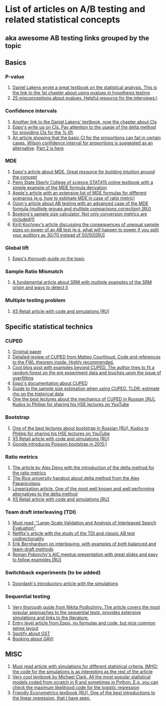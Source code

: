 # List of articles on A/B testing and related statistical concepts
## aka awesome AB testing links grouped by the topic

## Basics
### P-value
1. [Daniel Lakens wrote a great textbook on the statistical analysis. This is the link to the 1st chapter about using pvalues in hypothesis testing](https://lakens.github.io/statistical_inferences/01-pvalue.html).
2. [25 misconceptions about pvalues. Helpful resource for the interviews:)](https://pmc.ncbi.nlm.nih.gov/articles/PMC4877414/)

### Confidence intervals
1. [Another link to the Daniel Lakens' textbook, now the chapter about CIs](https://lakens.github.io/statistical_inferences/07-CI.html)
2. [Eppo's write up on CIs. Pay attention to the usage of the delta method for providing CIs for the % lift](https://docs.geteppo.com/statistics/confidence-intervals/statistical-nitty-gritty/).
3. [An article showing that the basic CI for the proportions can fail in certain cases. Wilson confidence interval for proportions is suggested as an alternative](https://www.econometrics.blog/post/don-t-use-the-textbook-ci-for-a-proportion/). [Part 2 is here](https://www.econometrics.blog/post/the-wilson-confidence-interval-for-a-proportion/)

### MDE
1. [Eppo's article about MDE. Great resource for building intuition around the concept](https://docs.geteppo.com/statistics/sample-size-calculator/mde/)
2. [Penn State Eberly College of science STAT415 online textbook with a simple example of the MDE formula derivation](https://online.stat.psu.edu/stat415/lesson/25/25.3)
3. [Apple's article with an extensive list of MDE formulas for different scenarios (e.g. how to estimate MDE in case of ratio metric)](https://arxiv.org/abs/2305.16459)
4. [Ozon's article about AB testing with an advanced case of the MDE formula (multiple groups and multiple comparisons correction) \[RU\]](https://habr.com/ru/companies/ozontech/articles/712306/)
5. [Booking's sample size calculator. Not only conversion metrics are included(!)](https://bookingcom.github.io/powercalculator/)
6. [Kirill Kochnev's article discussing the consequences of unequal sample sizes on power of an AB test (e.g. what will happen to power if you split your auditory as 30/70 instead of 50/50)\[RU\]](https://koch-kir.medium.com/мощность-а-в-теста-с-неравными-выборками-4859ce2ddb13)

### Global lift
1. [Eppo's thorough guide on the topic](https://docs.geteppo.com/statistics/global-lift/)

### Sample Ratio Mismatch
1. [A fundamental article about SRM with multiple examples of the SRM origin and ways to detect it](https://www.researchgate.net/publication/334720020_Diagnosing_Sample_Ratio_Mismatch_in_Online_Controlled_Experiments_A_Taxonomy_and_Rules_of_Thumb_for_Practitioners)

### Multiple testing problem
1. [X5 Retail article with code and simulations \[RU\]](https://habr.com/ru/companies/X5Tech/articles/842426/)

## Specific statistical technics

### CUPED
1. [Original paper](https://www.researchgate.net/publication/237838291_Improving_the_Sensitivity_of_Online_Controlled_Experiments_by_Utilizing_Pre-Experiment_Data)
2. [Detailed review of CUPED from Matteo Courthoud. Code and references to the FWL theorem inside. Highly recommended.](https://matteocourthoud.github.io/post/cuped/)
3. [Cool blog post with examples beyond CUPED. The author tries to fit a random forest on the pre experiment data and touches upon the issue of overfitting](http://www.degeneratestate.org/posts/2018/Jan/04/reducing-the-variance-of-ab-test-using-prior-information/)
4. [Eppo's documentation about CUPED](https://docs.geteppo.com/statistics/cuped/)
5. [Guide to the sample size estimation when using CUPED. TLDR: estimate rho on the historical data](https://www.statsig.com/blog/how-to-plan-test-duration-cuped)
6. [One the best lectures about the mechanics of CUPED in Russian \[RU\]. Kudos to Philipp for sharing his HSE lectures on YouTube](https://www.youtube.com/watch?v=nGNeehLcXm0&list=PLNKXA-74YGLiK5Ig_evBlT8PqkQMexFIv&index=14)

### Bootstrap
1. [One of the best lectures about bootstrap in Russian \[RU\]. Kudos to Philipp for sharing his HSE lectures on YouTube](https://www.youtube.com/watch?v=CjVNOeX-Ahk&list=PLNKXA-74YGLjDOtDSZEFoy1yP-3AfiHUC&index=20)
2. [X5 Retail article with code and simulations \[RU\]](https://habr.com/ru/companies/X5Tech/articles/679842/)
3. [Google introduces Poisson bootstrap in 2015:)](https://www.unofficialgoogledatascience.com/2015/08/an-introduction-to-poisson-bootstrap26.html)

### Ratio metrics
1. [The article by Alex Deng with the introduction of the delta method for the ratio metrics](https://alexdeng.github.io/public/files/kdd2018-dm.pdf)
2. [The Rice university handout about delta method from the Alex Papanicolaou](https://www.stat.rice.edu/~dobelman/notes_papers/math/TaylorAppDeltaMethod.pdf)
3. [Linearization article. One of the most well known and well performing alternatives to the delta method](https://www.researchgate.net/publication/322969314_Consistent_Transformation_of_Ratio_Metrics_for_Efficient_Online_Controlled_Experiments)
4. [X5 Retail article with code and simulations \[RU\]](https://habr.com/ru/companies/X5Tech/articles/740476/)

### Team draft interleaving (TDI)
1. [Must read: "Large-Scale Validation and Analysis of Interleaved Search Evaluation"](https://www.cs.cornell.edu/people/tj/publications/chapelle_etal_12a.pdf)
2. [Netflix's article with the study of the TDI and classic AB test codirectionality](https://netflixtechblog.com/interleaving-in-online-experiments-at-netflix-a04ee392ec55?gi=bd185003adcf)
3. [Erik Bernhardson on interleaving, with examples of both balanced and team-draft methods](https://www.youtube.com/watch?v=-1npOZBQ7AQ)
4. [Roman Poborchy's AIC meetup presentation with great slides and easy to follow examples \[RU\]](https://www.youtube.com/watch?v=voY7waRb_D0)

### Switchback experiments (to be added)
1. [Doordash's introductory article with the simulations](https://careersatdoordash.com/blog/experiment-rigor-for-switchback-experiment-analysis/)

### Sequential testing
1. [Very thorough guide from Nikita Podlozhniy. The article covers the most popular approaches to the sequential tests, provides extensive simulations and links to the literature.](https://npodlozhniy.github.io/posts/sequential-testing/)
2. [Entry level article from Eppo, no formulas and code, but nice common sense layout](https://www.geteppo.com/blog/comparing-frequentist-vs-bayesian-approaches)
3. [Spotify about GST](https://engineering.atspotify.com/2023/03/choosing-sequential-testing-framework-comparisons-and-discussions/)
4. [Booking about GAVI](https://booking.ai/sequential-testing-at-booking-com-650954a569c7)

## MISC
1. [Must read article with simulations for different statistical criteria. IMHO: the code for the simulations is as interesting as the rest of the article](https://vkteam.medium.com/practitioners-guide-to-statistical-tests-ed2d580ef04f)
2. [Very cool textbook by Michael Clark. All the most popular statistical models coded from scratch in R and sometimes in Python. E.g. you can check the maximum likelihood code for the logistic regression](https://m-clark.github.io/models-by-example/zi.html)
3. [Friendly Econometrics textbook \[RU\]. One of the best introductions to the linear regression, that I have seen.](https://books.econ.msu.ru/Introduction-to-Econometrics/)
